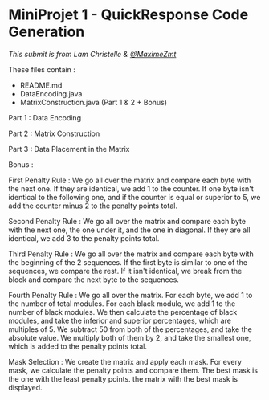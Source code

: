 # MiniProjet 1 - QuickResponse Code Generation
*This submit is from Lam Christelle & [@MaximeZmt](https://github.com/MaximeZmt)*

These files contain :
- README.md
- DataEncoding.java
- MatrixConstruction.java (Part 1 & 2 + Bonus)
 

 Part 1 : Data Encoding


 Part 2 : Matrix Construction


 Part 3 : Data Placement in the Matrix


 Bonus :

 First Penalty Rule : We go all over the matrix and compare each byte with the next one. If they are identical, we add 1 to the counter. If one byte isn't identical to the following one, and if the counter is equal or superior to 5, we add the counter minus 2 to the penalty points total.

 Second Penalty Rule : We go all over the matrix and compare each byte with the next one, the one under it, and the one in diagonal. If they are all identical, we add 3 to the penalty points total. 

 Third Penalty Rule : We go all over the matrix and compare each byte with the beginning of the 2 sequences. If the first byte is similar to one of the sequences, we compare the rest. If it isn't identical, we break from the block and compare the next byte to the sequences.

 Fourth Penalty Rule : We go all over the matrix. For each byte, we add 1 to the number of total modules. For each black module, we add 1 to the number of black modules. We then calculate the percentage of black modules, and take the inferior and superior percentages, which are multiples of 5. We subtract 50 from both of the percentages, and take the absolute value. We multiply both of them by 2, and take the smallest one, which is added to the penalty points total.
 
 Mask Selection : We create the matrix and apply each mask. For every mask, we calculate the penalty points and compare them. The best mask is the one with the least penalty points. the matrix with the best mask is displayed.
